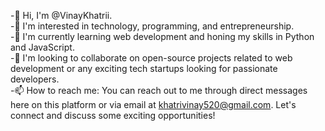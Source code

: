 -👋 Hi, I'm @VinayKhatrii.<br>
-👀 I'm interested in technology, programming, and entrepreneurship.<br>
-🌱 I'm currently learning web development and honing my skills in Python and JavaScript.<br>
-💞️ I'm looking to collaborate on open-source projects related to web development or any exciting tech startups looking for passionate developers.<br>
-📫 How to reach me: You can reach out to me through direct messages here on this platform or via email at khatrivinay520@gmail.com. Let's connect and discuss some exciting opportunities!
<br>
<!---
VinayKhatrii/VinayKhatrii is a ✨ special ✨ repository because its `README.md` (this file) appears on your GitHub profile.
You can click the Preview link to take a look at your changes.
--->

